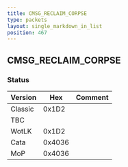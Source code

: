 ```yaml
---
title: CMSG_RECLAIM_CORPSE
type: packets
layout: single_markdown_in_list
position: 467
---
```


## CMSG_RECLAIM_CORPSE

### Status

Version    | Hex        | Comment
---------- | ---------- | ---------- 
Classic    | 0x1D2      | 
TBC        |            | 
WotLK      | 0x1D2      | 
Cata       | 0x4036     | 
MoP        | 0x4036     | 